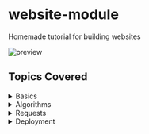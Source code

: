 # website-module
Homemade tutorial for building websites

![preview](https://github.com/jamangi/website-module/blob/master/lessons/0/images/preview.gif)

## Topics Covered 
<details>
 <summary>Basics</summary>
 <ul>
    <li>HTML</li>
    <li>CSS</li>
    <li>Javascript</li>
    <li>Python</li>
     
 </ul>
</details>
<details>
 <summary>Algorithms</summary>
 <ul>
    <li>Loops</li>
    <li>Lists</li>
    <li>Dictionaries</li>  
 </ul>
</details>
<details>
 <summary>Requests</summary>
 <ul>
    <li>APIs</li>
    <li>AJAX</li>
 </ul>
</details>
<details>
 <summary>Deployment</summary>
 <ul>
    <li>Github Pages</li>
    <li>Digital Ocean Droplets</li>
    <li>Nginx</li>
    <li>Let's encrypt SSL</li>
 </ul>
</details>

